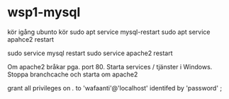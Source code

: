 # wsp1-mysql
 
 kör igång ubunto
 kör
    sudo apt service mysql-restart
    sudo apt service apahce2 restart

sudo service mysql restart sudo service apache2 restart

Om apache2 bråkar pga. port 80. Starta services / tjänster i Windows. Stoppa branchcache och starta om apache2




 grant all privileges on *.* to 'wafaanti'@'localhost' identifed by 'password' ;
